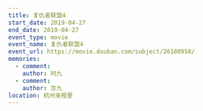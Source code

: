 ```yaml
---
title: 复仇者联盟4
start_date: 2019-04-27
end_date: 2019-04-27
event_type: movie
event_name: 复仇者联盟4
event_url: https://movie.douban.com/subject/26100958/
memories:
  - comment: 
    author: 时九
  - comment: 
    author: 念九  
location: 杭州亲橙里
---
```

